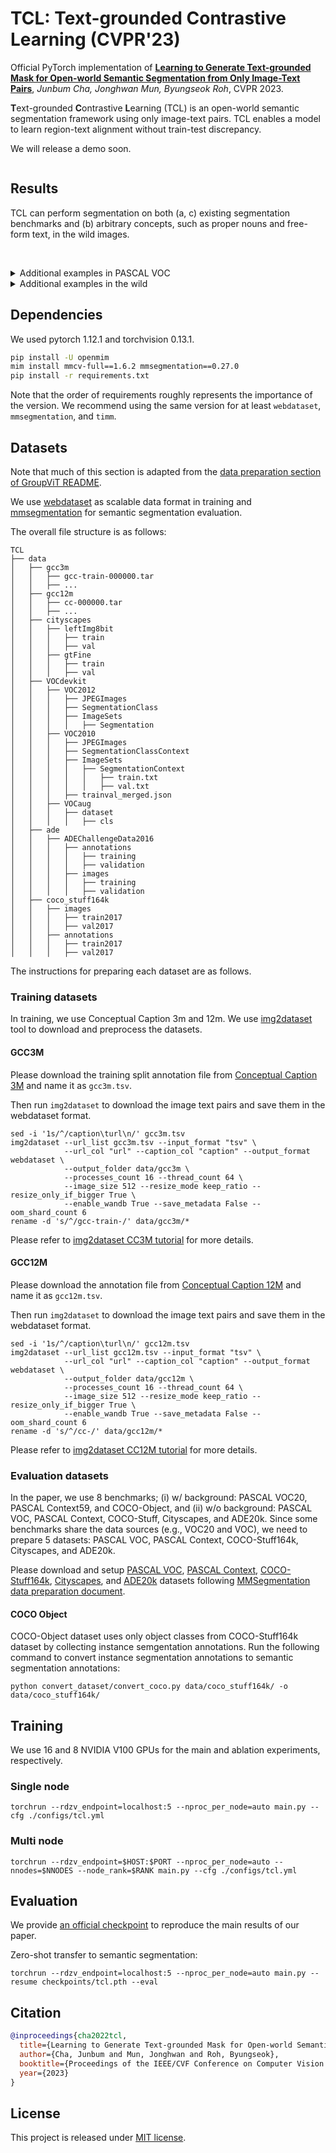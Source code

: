 # TCL: Text-grounded Contrastive Learning (CVPR'23)

Official PyTorch implementation of [**Learning to Generate Text-grounded Mask for Open-world Semantic Segmentation from Only Image-Text Pairs**](https://arxiv.org/abs/2212.00785), *Junbum Cha, Jonghwan Mun, Byungseok Roh*, CVPR 2023.

**T**ext-grounded **C**ontrastive **L**earning (TCL) is an open-world semantic segmentation framework using only image-text pairs. TCL enables a model to learn region-text alignment without train-test discrepancy.

We will release a demo soon.

<!-- <div align="center">                                      -->
<!-- <figure>                                                  -->
<!--   <img alt="" src="./assets/radar_chart.jpg" width="480"> -->
<!-- </figure>                                                 -->
<!-- </div>                                                    -->
<div align="center">
<figure>
  <img alt="" src="./assets/method.jpg">
</figure>
</div>


## Results

TCL can perform segmentation on both (a, c) existing segmentation benchmarks and (b) arbitrary concepts, such as proper nouns and free-form text, in the wild images.

<div align="center">
<figure>
  <img alt="" src="./assets/main.jpg">
</figure>
</div>

<br/>

<details>
<summary> Additional examples in PASCAL VOC </summary>
<p align="center">
  <img src="./assets/examples-voc.jpg" width="800" />
</p>
</details>

<details>
<summary> Additional examples in the wild </summary>
<p align="center">
  <img src="./assets/examples-in-the-wild.jpg" width="800" />
</p>
</details>


## Dependencies

We used pytorch 1.12.1 and torchvision 0.13.1.

```bash
pip install -U openmim
mim install mmcv-full==1.6.2 mmsegmentation==0.27.0
pip install -r requirements.txt
```

Note that the order of requirements roughly represents the importance of the version.
We recommend using the same version for at least `webdataset`, `mmsegmentation`, and `timm`.


## Datasets

Note that much of this section is adapted from the [data preparation section of GroupViT README](https://github.com/NVlabs/GroupViT#data-preparation).

We use [webdataset](https://webdataset.github.io/webdataset/) as scalable data format in training and [mmsegmentation](https://github.com/open-mmlab/mmsegmentation) for semantic segmentation evaluation.

The overall file structure is as follows:

```shell
TCL
├── data
│   ├── gcc3m
│   │   ├── gcc-train-000000.tar
│   │   ├── ...
│   ├── gcc12m
│   │   ├── cc-000000.tar
│   │   ├── ...
│   ├── cityscapes
│   │   ├── leftImg8bit
│   │   │   ├── train
│   │   │   ├── val
│   │   ├── gtFine
│   │   │   ├── train
│   │   │   ├── val
│   ├── VOCdevkit
│   │   ├── VOC2012
│   │   │   ├── JPEGImages
│   │   │   ├── SegmentationClass
│   │   │   ├── ImageSets
│   │   │   │   ├── Segmentation
│   │   ├── VOC2010
│   │   │   ├── JPEGImages
│   │   │   ├── SegmentationClassContext
│   │   │   ├── ImageSets
│   │   │   │   ├── SegmentationContext
│   │   │   │   │   ├── train.txt
│   │   │   │   │   ├── val.txt
│   │   │   ├── trainval_merged.json
│   │   ├── VOCaug
│   │   │   ├── dataset
│   │   │   │   ├── cls
│   ├── ade
│   │   ├── ADEChallengeData2016
│   │   │   ├── annotations
│   │   │   │   ├── training
│   │   │   │   ├── validation
│   │   │   ├── images
│   │   │   │   ├── training
│   │   │   │   ├── validation
│   ├── coco_stuff164k
│   │   ├── images
│   │   │   ├── train2017
│   │   │   ├── val2017
│   │   ├── annotations
│   │   │   ├── train2017
│   │   │   ├── val2017
```

The instructions for preparing each dataset are as follows.

### Training datasets

In training, we use Conceptual Caption 3m and 12m. We use [img2dataset](https://github.com/rom1504/img2dataset) tool to download and preprocess the datasets.

#### GCC3M

Please download the training split annotation file from [Conceptual Caption 3M](https://ai.google.com/research/ConceptualCaptions/download) and name it as `gcc3m.tsv`.

Then run `img2dataset` to download the image text pairs and save them in the webdataset format.
```
sed -i '1s/^/caption\turl\n/' gcc3m.tsv
img2dataset --url_list gcc3m.tsv --input_format "tsv" \
            --url_col "url" --caption_col "caption" --output_format webdataset \
            --output_folder data/gcc3m \
            --processes_count 16 --thread_count 64 \
            --image_size 512 --resize_mode keep_ratio --resize_only_if_bigger True \
            --enable_wandb True --save_metadata False --oom_shard_count 6
rename -d 's/^/gcc-train-/' data/gcc3m/*
```
Please refer to [img2dataset CC3M tutorial](https://github.com/rom1504/img2dataset/blob/main/dataset_examples/cc3m.md) for more details.

#### GCC12M

Please download the annotation file from [Conceptual Caption 12M](https://github.com/google-research-datasets/conceptual-12m) and name it as `gcc12m.tsv`.

Then run `img2dataset` to download the image text pairs and save them in the webdataset format.
```
sed -i '1s/^/caption\turl\n/' gcc12m.tsv
img2dataset --url_list gcc12m.tsv --input_format "tsv" \
            --url_col "url" --caption_col "caption" --output_format webdataset \
            --output_folder data/gcc12m \
            --processes_count 16 --thread_count 64 \
            --image_size 512 --resize_mode keep_ratio --resize_only_if_bigger True \
            --enable_wandb True --save_metadata False --oom_shard_count 6
rename -d 's/^/cc-/' data/gcc12m/*
```
Please refer to [img2dataset CC12M tutorial](https://github.com/rom1504/img2dataset/blob/main/dataset_examples/cc12m.md) for more details.


### Evaluation datasets

In the paper, we use 8 benchmarks; (i) w/ background: PASCAL VOC20, PASCAL Context59, and COCO-Object, and (ii) w/o background: PASCAL VOC, PASCAL Context, COCO-Stuff, Cityscapes, and ADE20k.
Since some benchmarks share the data sources (e.g., VOC20 and VOC), we need to prepare 5 datasets: PASCAL VOC, PASCAL Context, COCO-Stuff164k, Cityscapes, and ADE20k.

Please download and setup [PASCAL VOC](https://github.com/open-mmlab/mmsegmentation/blob/master/docs/en/dataset_prepare.md#pascal-voc), [PASCAL Context](https://github.com/open-mmlab/mmsegmentation/blob/master/docs/en/dataset_prepare.md#pascal-context), [COCO-Stuff164k](https://github.com/open-mmlab/mmsegmentation/blob/master/docs/en/dataset_prepare.md#coco-stuff-164k), [Cityscapes](https://github.com/open-mmlab/mmsegmentation/blob/master/docs/en/dataset_prepare.md#cityscapes), and [ADE20k](https://github.com/open-mmlab/mmsegmentation/blob/master/docs/en/dataset_prepare.md#ade20k) datasets following [MMSegmentation data preparation document](https://github.com/open-mmlab/mmsegmentation/blob/master/docs/en/dataset_prepare.md).

#### COCO Object

COCO-Object dataset uses only object classes from COCO-Stuff164k dataset by collecting instance semgentation annotations.
Run the following command to convert instance segmentation annotations to semantic segmentation annotations:

```shell
python convert_dataset/convert_coco.py data/coco_stuff164k/ -o data/coco_stuff164k/
```


## Training

We use 16 and 8 NVIDIA V100 GPUs for the main and ablation experiments, respectively.

### Single node

```
torchrun --rdzv_endpoint=localhost:5 --nproc_per_node=auto main.py --cfg ./configs/tcl.yml
```

### Multi node

```
torchrun --rdzv_endpoint=$HOST:$PORT --nproc_per_node=auto --nnodes=$NNODES --node_rank=$RANK main.py --cfg ./configs/tcl.yml
```

## Evaluation

We provide [an official checkpoint](https://github.com/kakaobrain/tcl/releases/download/v1.0.0/tcl.pth) to reproduce the main results of our paper.

Zero-shot transfer to semantic segmentation:

```
torchrun --rdzv_endpoint=localhost:5 --nproc_per_node=auto main.py --resume checkpoints/tcl.pth --eval
```


## Citation

```bibtex
@inproceedings{cha2022tcl,
  title={Learning to Generate Text-grounded Mask for Open-world Semantic Segmentation from Only Image-Text Pairs},
  author={Cha, Junbum and Mun, Jonghwan and Roh, Byungseok},
  booktitle={Proceedings of the IEEE/CVF Conference on Computer Vision and Pattern Recognition (CVPR)},
  year={2023}
}
```


## License

This project is released under [MIT license](./LICENSE).
